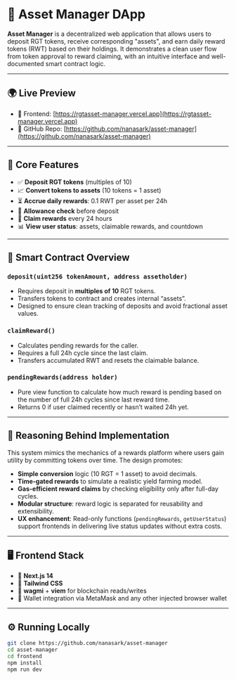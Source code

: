 # 🧾 Asset Manager DApp

**Asset Manager** is a decentralized web application that allows users to deposit RGT tokens, receive corresponding "assets", and earn daily reward tokens (RWT) based on their holdings. It demonstrates a clean user flow from token approval to reward claiming, with an intuitive interface and well-documented smart contract logic.

---

## 🌍 Live Preview

- 🔗 Frontend: [https://rgtasset-manager.vercel.app](https://rgtasset-manager.vercel.app)
- 📁 GitHub Repo: [https://github.com/nanasark/asset-manager](https://github.com/nanasark/asset-manager)

---

## 🧠 Core Features

- ✅ **Deposit RGT tokens** (multiples of 10)
- 📈 **Convert tokens to assets** (10 tokens = 1 asset)
- ⏳ **Accrue daily rewards**: 0.1 RWT per asset per 24h
- 🔐 **Allowance check** before deposit
- 🎁 **Claim rewards** every 24 hours
- 📊 **View user status**: assets, claimable rewards, and countdown

---

## 🧱 Smart Contract Overview

### `deposit(uint256 tokenAmount, address assetholder)`
- Requires deposit in **multiples of 10** RGT tokens.
- Transfers tokens to contract and creates internal “assets”.
- Designed to ensure clean tracking of deposits and avoid fractional asset values.

### `claimReward()`
- Calculates pending rewards for the caller.
- Requires a full 24h cycle since the last claim.
- Transfers accumulated RWT and resets the claimable balance.

### `pendingRewards(address holder)`
- Pure view function to calculate how much reward is pending based on the number of full 24h cycles since last reward time.
- Returns 0 if user claimed recently or hasn’t waited 24h yet.

---

## 💭 Reasoning Behind Implementation

This system mimics the mechanics of a rewards platform where users gain utility by committing tokens over time. The design promotes:

- **Simple conversion** logic (10 RGT = 1 asset) to avoid decimals.
- **Time-gated rewards** to simulate a realistic yield farming model.
- **Gas-efficient reward claims** by checking eligibility only after full-day cycles.
- **Modular structure**: reward logic is separated for reusability and extensibility.
- **UX enhancement**: Read-only functions (`pendingRewards`, `getUserStatus`) support frontends in delivering live status updates without extra costs.

---

## 🖥️ Frontend Stack

- 🧩 **Next.js 14**
- 🎨 **Tailwind CSS**
- 🔌 **wagmi** + **viem** for blockchain reads/writes
- 🔐 Wallet integration via MetaMask and any other injected browser wallet

---

## ⚙️ Running Locally

```bash
git clone https://github.com/nanasark/asset-manager
cd asset-manager
cd frontend
npm install
npm run dev
